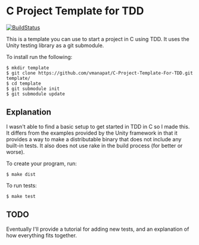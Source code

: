
C Project Template for TDD
==========================
[![BuildStatus](https://travis-ci.org/vmanapat/C-Project-Template-For-TDD.svg?branch=master)](https://travis-ci.org/vmanapat/C-Project-Template-For-TDD)

This is a template you can use to start a project in C using TDD. It uses the
Unity testing library as a git submodule.

To install run the following: 


```
$ mkdir template
$ git clone https://github.com/vmanapat/C-Project-Template-For-TDD.git template/
$ cd template
$ git submodule init
$ git submodule update
```


Explanation
-----------
I wasn't able to find a basic setup to get started in TDD in C so I made this. 
It differs from the examples provided by the Unity framework in that it 
provides a way to make a distributable binary that does not include any 
built-in tests. It also does not use rake in the build process 
(for better or worse).

To create your program, run:

`$ make dist`

To run tests: 

`$ make test`

TODO
-----------------
Eventually I'll provide a tutorial for adding new tests, and an explanation of
how everything fits together. 
